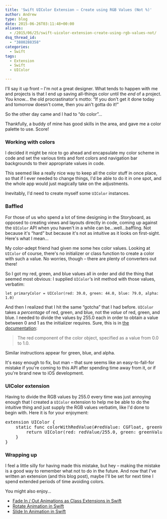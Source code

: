 ```yaml
---
title: 'Swift UIColor Extension – Create using RGB Values (Not %)'
author: Andrew
type: blog
date: 2015-06-26T03:11:48+00:00
aliases:
  - /2015/06/25/swift-uicolor-extension-create-using-rgb-values-not/
dsq_thread_id:
  - "3880288358"
categories:
  - Swift
tags:
  - Extension
  - Swift
  - UIColor

---
```

I'll say it up front – I'm not a great designer. What tends to happen with me and projects is that I end up saving all-things color until the _end_ of a project. You know&#8230; the old procrastinator's motto: &#8220;If you don't get it done today and tomorrow doesn't come, then you ain't gotta do it!&#8221;

So the other day came and I had to &#8220;do color&#8221;&#8230;

Thankfully, a buddy of mine has good skills in the area, and gave me a color palette to use. Score!


<a name="working-with-colors" class="jump-target"></a>

### Working with colors

I decided it might be nice to go ahead and encapsulate my color scheme in code and set the various tints and font colors and navigation bar backgrounds to their appropriate values in code.

This seemed like a really nice way to keep all the color stuff in once place, so that if I ever needed to change things, I'd be able to do it in one spot, and the whole app would just magically take on the adjustments.

Inevitably, I'd need to create myself some `UIColor` instances.

<a name="baffled" class="jump-target"></a>

### Baffled

For those of us who spend a lot of time designing in the Storyboard, as opposed to creating views and layouts directly in code, coming up against the `UIColor` API when you haven't in a while can be&#8230;well&#8230;baffling. Not because it's &#8220;hard&#8221; but because it's not as intuitive as it looks on first-sight. Here's what I mean&#8230;

My color-adept friend had given me some hex color values. Looking at `UIColor` of course, there's no initializer or class function to create a color with such a value. No worries, though – there are plenty of converters out there!

So I got my red, green, and blue values all in order and did the thing that seemed most obvious: I supplied `UIColor`&#8216;s init method with those values, verbatim:

`let primaryColor = UIColor(red: 39.0, green: 44.0, blue: 79.0, alpha: 1.0)`

And then I realized that I hit the same &#8220;gotcha&#8221; that I had before. `UIColor` takes a _percentage_ of red, green, and blue, not the _value_ of red, green, and blue. I needed to divide the values by 255.0 each in order to obtain a value between 0 and 1 as the initializer requires. Sure, this is in [the documentation][1]:

> The red component of the color object, specified as a value from 0.0 to 1.0. 

Similar instructions appear for green, blue, and alpha.

It's easy enough to fix, but man – that sure seems like an easy-to-fall-for mistake if you're coming to this API after spending time away from it, or if you're brand new to iOS development.

<a name="uicolor-extension" class="jump-target"></a>

### UIColor extension

Having to divide the RGB values by 255.0 every time was just annoying enough that I created a `UIColor` extension to help me be able to do the intuitive thing and just supply the RGB values verbatim, like I'd done to begin with. Here it is for your enjoyment:

<pre class="lang:swift decode:true " title="colorWithRedValue Extension" >extension UIColor {
    static func colorWithRedValue(#redValue: CGFloat, greenValue: CGFloat, blueValue: CGFloat, alpha: CGFloat) -&gt; UIColor {
        return UIColor(red: redValue/255.0, green: greenValue/255.0, blue: blueValue/255.0, alpha: alpha)
    }
}</pre>

### Wrapping up

I feel a little silly for having made this mistake, but hey – making the mistake is a good way to remember what not to do in the future. And now that I've written an extension (and this blog post), maybe I'll be set for next time I spend extended periods of time avoiding colors.

<a name="related" class="jump-target"></a>

<div class="resources">
  <div class="resources-header">
    You might also enjoy&#8230;
  </div>
  
  <ul class="resources-content">
    <li>
      <i class="fa fa-angle-right"></i> <a href="http://www.andrewcbancroft.com/2014/07/27/fade-in-out-animations-as-class-extensions-with-swift/" title="Fade In / Out Animations as Class Extensions in Swift">Fade In / Out Animations as Class Extensions in Swift</a>
    </li>
    <li>
      <i class="fa fa-angle-right"></i> <a href="http://www.andrewcbancroft.com/2014/10/15/rotate-animation-in-swift/" title="Rotate Animation in Swift">Rotate Animation in Swift</a>
    </li>
    <li>
      <i class="fa fa-angle-right"></i> <a href="http://www.andrewcbancroft.com/2014/09/24/slide-in-animation-in-swift/" title="Slide In Animation in Swift">Slide In Animation in Swift</a>
    </li>
  </ul>
</div>

<a name="share" class="jump-target"></a>

 [1]: https://developer.apple.com/library/ios/documentation/UIKit/Reference/UIColor_Class/#//apple_ref/occ/instm/UIColor/initWithRed:green:blue:alpha: